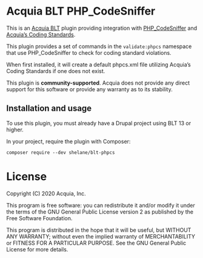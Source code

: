 Acquia BLT PHP_CodeSniffer
====

This is an [Acquia BLT](https://github.com/acquia/blt) plugin providing integration with [PHP_CodeSniffer](https://github.com/squizlabs/PHP_CodeSniffer) and [Acquia’s Coding Standards](https://github.com/acquia/coding-standards-php).

This plugin provides a set of commands in the `validate:phpcs` namespace that use PHP_CodeSniffer to check for coding standard violations.

When first installed, it will create a default phpcs.xml file utilizing Acquia’s Coding Standards if one does not exist.

This plugin is **community-supported**. Acquia does not provide any direct support for this software or provide any warranty as to its stability.

## Installation and usage

To use this plugin, you must already have a Drupal project using BLT 13 or higher.

In your project, require the plugin with Composer:

`composer require --dev shelane/blt-phpcs`

# License

Copyright (C) 2020 Acquia, Inc.

This program is free software: you can redistribute it and/or modify it under the terms of the GNU General Public License version 2 as published by the Free Software Foundation.

This program is distributed in the hope that it will be useful, but WITHOUT ANY WARRANTY; without even the implied warranty of MERCHANTABILITY or FITNESS FOR A PARTICULAR PURPOSE.  See the GNU General Public License for more details.
